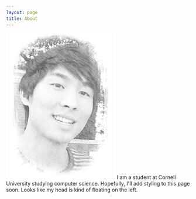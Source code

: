 ```yaml
---
layout: page
title: About
---
```


<img src="public/sketch.jpg" alt="picture of face" height="400">
I am a student at Cornell University studying computer science. Hopefully, I'll add styling to this page soon. Looks like my head is kind of floating on the left.
